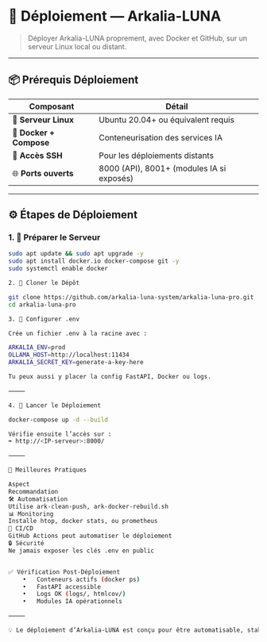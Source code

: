 # 🚀 Déploiement — Arkalia-LUNA

> Déployer Arkalia-LUNA proprement, avec Docker et GitHub, sur un serveur Linux local ou distant.

---

## 📦 Prérequis Déploiement

| Composant          | Détail                                 |
|--------------------|----------------------------------------|
| 🐧 **Serveur Linux**      | Ubuntu 20.04+ ou équivalent requis       |
| 🐳 **Docker + Compose**   | Conteneurisation des services IA         |
| 🔐 **Accès SSH**          | Pour les déploiements distants           |
| 🌐 **Ports ouverts**      | 8000 (API), 8001+ (modules IA si exposés) |

---

## ⚙️ Étapes de Déploiement

### 1. 🔧 Préparer le Serveur

```bash
sudo apt update && sudo apt upgrade -y
sudo apt install docker.io docker-compose git -y
sudo systemctl enable docker

2. 📁 Cloner le Dépôt

git clone https://github.com/arkalia-luna-system/arkalia-luna-pro.git
cd arkalia-luna-pro

3. 🔐 Configurer .env

Crée un fichier .env à la racine avec :

ARKALIA_ENV=prod
OLLAMA_HOST=http://localhost:11434
ARKALIA_SECRET_KEY=generate-a-key-here

Tu peux aussi y placer la config FastAPI, Docker ou logs.

⸻

4. 🚀 Lancer le Déploiement

docker-compose up -d --build

Vérifie ensuite l’accès sur :
➡ http://<IP-serveur>:8000/

⸻

🧠 Meilleures Pratiques

Aspect
Recommandation
🛠 Automatisation
Utilise ark-clean-push, ark-docker-rebuild.sh
📊 Monitoring
Installe htop, docker stats, ou prometheus
🔄 CI/CD
GitHub Actions peut automatiser le déploiement
🔒 Sécurité
Ne jamais exposer les clés .env en public


✅ Vérification Post-Déploiement
	•	Conteneurs actifs (docker ps)
	•	FastAPI accessible
	•	Logs OK (logs/, htmlcov/)
	•	Modules IA opérationnels

⸻

💡 Le déploiement d’Arkalia-LUNA est conçu pour être automatisable, stable et extensible, même sur une machine locale.
